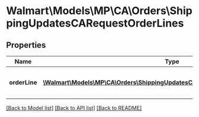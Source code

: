 # Walmart\Models\MP\CA\Orders\ShippingUpdatesCARequestOrderLines

## Properties

Name | Type | Description | Notes
------------ | ------------- | ------------- | -------------
**orderLine** | [**\Walmart\Models\MP\CA\Orders\ShippingUpdatesCARequestOrderLinesOrderLineInner[]**](ShippingUpdatesCARequestOrderLinesOrderLineInner.md) | Information about one order line shipment |


[[Back to Model list]](./) [[Back to API list]](../../../../../README.md#supported-apis) [[Back to README]](../../../../../README.md)

